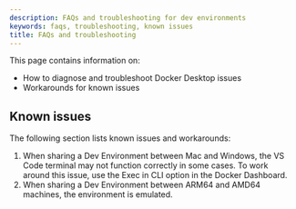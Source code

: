 ```yaml
---
description: FAQs and troubleshooting for dev environments
keywords: faqs, troubleshooting, known issues
title: FAQs and troubleshooting
---
```


This page contains information on:

- How to diagnose and troubleshoot Docker Desktop issues
- Workarounds for known issues

## Known issues

The following section lists known issues and workarounds:

1. When sharing a Dev Environment between Mac and Windows, the VS Code terminal may not function correctly in some cases. To work around this issue, use the Exec in CLI option in the Docker Dashboard.
2. When sharing a Dev Environment between ARM64 and AMD64 machines, the environment is emulated.

